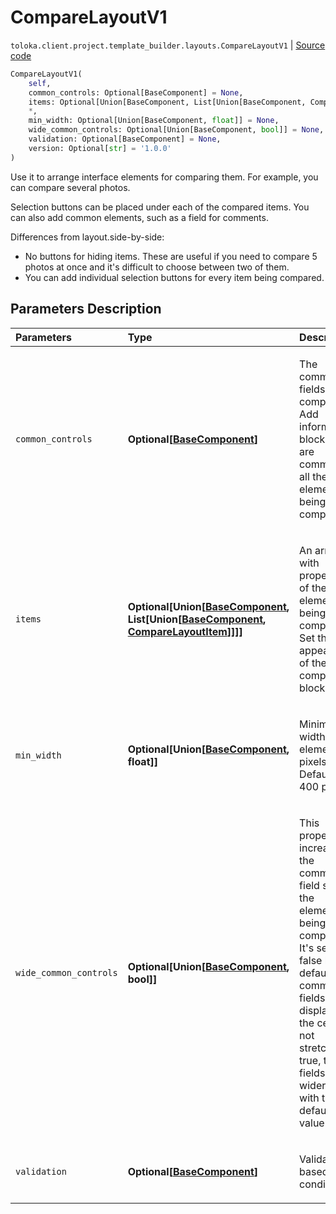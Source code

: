 # CompareLayoutV1
`toloka.client.project.template_builder.layouts.CompareLayoutV1` | [Source code](https://github.com/Toloka/toloka-kit/blob/v1.1.4/src/client/project/template_builder/layouts.py#L112)

```python
CompareLayoutV1(
    self,
    common_controls: Optional[BaseComponent] = None,
    items: Optional[Union[BaseComponent, List[Union[BaseComponent, CompareLayoutItem]]]] = None,
    *,
    min_width: Optional[Union[BaseComponent, float]] = None,
    wide_common_controls: Optional[Union[BaseComponent, bool]] = None,
    validation: Optional[BaseComponent] = None,
    version: Optional[str] = '1.0.0'
)
```

Use it to arrange interface elements for comparing them. For example, you can compare several photos.


Selection buttons can be placed under each of the compared items. You can also add common elements, such as a
field for comments.

Differences from layout.side-by-side:

* No buttons for hiding items. These are useful if you need to compare 5 photos at once and it's
difficult to choose between two of them.
* You can add individual selection buttons for every item being compared.

## Parameters Description

| Parameters | Type | Description |
| :----------| :----| :-----------|
`common_controls`|**Optional\[[BaseComponent](toloka.client.project.template_builder.base.BaseComponent.md)\]**|<p>The common fields of the component. Add information blocks that are common to all the elements being compared.</p>
`items`|**Optional\[Union\[[BaseComponent](toloka.client.project.template_builder.base.BaseComponent.md), List\[Union\[[BaseComponent](toloka.client.project.template_builder.base.BaseComponent.md), [CompareLayoutItem](toloka.client.project.template_builder.layouts.CompareLayoutItem.md)\]\]\]\]**|<p>An array with properties of the elements being compared. Set the appearance of the component blocks.</p>
`min_width`|**Optional\[Union\[[BaseComponent](toloka.client.project.template_builder.base.BaseComponent.md), float\]\]**|<p>Minimum width of the element in pixels. Default: 400 pixels.</p>
`wide_common_controls`|**Optional\[Union\[[BaseComponent](toloka.client.project.template_builder.base.BaseComponent.md), bool\]\]**|<p>This property increases the common field size of the elements being compared. It&#x27;s set to false by default: the common fields are displayed in the center, not stretched. If true, the fields are wider than with the default value.</p>
`validation`|**Optional\[[BaseComponent](toloka.client.project.template_builder.base.BaseComponent.md)\]**|<p>Validation based on condition.</p>
